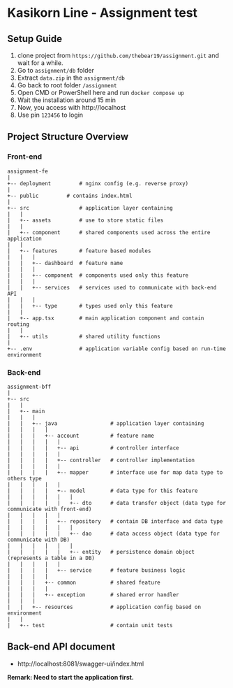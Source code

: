 # Kasikorn Line - Assignment test
## Setup Guide
1. clone project from `https://github.com/thebear19/assignment.git` and wait for a while.
2. Go to `assignment/db` folder 
3. Extract `data.zip` in the `assignment/db`
4. Go back to root folder `/assignment`
5. Open CMD or PowerShell here and run `docker compose up`
6. Wait the installation around 15 min
7. Now, you access with http://localhost
8. Use pin `123456` to login

## Project Structure Overview

### Front-end

    assignment-fe
    |
    +-- deployment	       # nginx config (e.g. reverse proxy)
    |
    +-- public	       # contains index.html
    |
    +-- src                # application layer containing
    |   |
    |   +-- assets         # use to store static files
    |   |
    |   +-- component      # shared components used across the entire application
    |   |
    |   +-- features       # feature based modules
    |   |   |
    |   |   +-- dashboard  # feature name
    |   |   |
    |   |   +-- component  # components used only this feature
    |   |   |
    |   |   +-- services   # services used to communicate with back-end API
    |   |   |
    |   |   +-- type       # types used only this feature
    |   |
    |   +-- app.tsx        # main application component and contain routing
    |   |
    |   +-- utils          # shared utility functions
    |
    +-- .env               # application variable config based on run-time environment

### Back-end

    assignment-bff
    |
    +-- src
    |   |
    |   +-- main
    |   |   |
    |   |   +-- java                 # application layer containing
    |   |   |   |
    |   |   |   +-- account          # feature name
    |   |   |   |   |
    |   |   |   |   +-- api          # controller interface
    |   |   |   |   |
    |   |   |   |   +-- controller   # controller implementation
    |   |   |   |   |
    |   |   |   |   +-- mapper       # interface use for map data type to others type
    |   |   |   |   |
    |   |   |   |   +-- model        # data type for this feature
    |   |   |   |   |   |
    |   |   |   |   |   +-- dto      # data transfer object (data type for communicate with front-end)
    |   |   |   |   |
    |   |   |   |   +-- repository   # contain DB interface and data type
    |   |   |   |   |   |
    |   |   |   |   |   +-- dao      # data access object (data type for communicate with DB)
    |   |   |   |   |   |
    |   |   |   |   |   +-- entity   # persistence domain object (represents a table in a DB)
    |   |   |   |   |
    |   |   |   |   +-- service      # feature business logic
    |   |   |   |
    |   |   |   +-- common           # shared feature
    |   |   |   |
    |   |   |   +-- exception        # shared error handler
    |   |   |
    |   |   +-- resources            # application config based on environment
    |   |
    |   +-- test                     # contain unit tests

## Back-end API document
- http://localhost:8081/swagger-ui/index.html

**Remark: Need to start the application first.**
